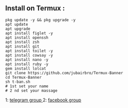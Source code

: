 ## Install on Termux :
```
pkg update -y && pkg upgrade -y
apt update
apt upgrade
apt install figlet -y
apt install openssh
apt install zsh
apt install git
apt install toilet -y
apt install cowsay -y
apt install nano -y
apt install ruby -y
gem install lolcat
git clone https://github.com/jubairbro/Termux-Banner
cd Termux-Banner
sh t-ban.sh
# 1st set your name
# 2 nd set your massage
```
1: [telegram group ](https://t.me/jubairff)
2: [facebook group ](https://facebook.com/groups/jubairbrofreenet/)
